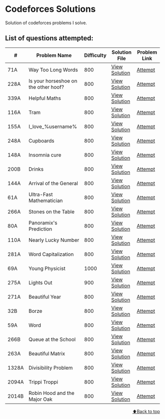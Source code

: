 # Codeforces Solutions
Solution of codeforces problems I solve.
<br>

<h2>List of questions attempted:</h2>

| #     | Problem Name                    | Difficulty | Solution File                        | Problem Link                                       |
|-------|---------------------------------|------------|--------------------------------------|----------------------------------------------------|
| 71A   | Way Too Long Words              |     800       | [View Solution](solutions/long_words.cpp)      | [Attempt](https://codeforces.com/problemset/problem/71/A)   |
| 228A  | Is your horseshoe on the other hoof?|  800      | [View Solution](solutions/horseshoe.cpp)      | [Attempt](https://codeforces.com/problemset/problem/228/A)   |
| 339A  | Helpful Maths                   |     800       | [View Solution](solutions/helpful_maths.cpp)      | [Attempt](https://codeforces.com/problemset/problem/339/A)   |
| 116A  | Tram                            |     800       | [View Solution](solutions/tram.cpp)      | [Attempt](https://codeforces.com/problemset/problem/116/A)   |
| 155A  | I_love_%username%               |     800       | [View Solution](solutions/username.cpp)      | [Attempt](https://codeforces.com/problemset/problem/155/A)   |
| 248A  | Cupboards                       |     800       | [View Solution](solutions/cupboards.cpp)      | [Attempt](https://codeforces.com/problemset/problem/248/A)   |
| 148A  | Insomnia cure                   |     800       | [View Solution](solutions/insomnia_cure.cpp)      | [Attempt](https://codeforces.com/problemset/problem/148/A)   |
| 200B  | Drinks                          |     800       | [View Solution](solutions/drinks.cpp)      | [Attempt](https://codeforces.com/problemset/problem/200/B)   |
| 144A  | Arrival of the General          |     800       | [View Solution](solutions/arrival.cpp)      | [Attempt](https://codeforces.com/problemset/problem/144/A)   |
| 61A   | Ultra-Fast Mathematician        |     800       | [View Solution](solutions/ultrafast.cpp)      | [Attempt](https://codeforces.com/problemset/problem/61/A)   |
| 266A  | Stones on the Table             |     800       | [View Solution](solutions/stones.cpp)      | [Attempt](https://codeforces.com/problemset/problem/266/A)   |
| 80A   | Panoramix's Prediction          |     800       | [View Solution](solutions/panoramixs_prediction.cpp)      | [Attempt](https://codeforces.com/problemset/problem/80/A)   |
| 110A  | Nearly Lucky Number             |     800       | [View Solution](solutions/nearly_lucky_number.cpp)      | [Attempt](https://codeforces.com/problemset/problem/110/A)   |
| 281A  | Word Capitalization             |     800       | [View Solution](solutions/word_capitalization.cpp)      | [Attempt](https://codeforces.com/problemset/problem/281/A)   |
| 69A   | Young Physicist                 |    1000       | [View Solution](solutions/young_physicist.cpp)      | [Attempt](https://codeforces.com/problemset/problem/69/A)   |
| 275A  | Lights Out                      |     900       | [View Solution](solutions/lights_out.cpp)      | [Attempt](https://codeforces.com/problemset/problem/275/A)   |
| 271A  | Beautiful Year                  |     800       | [View Solution](solutions/beautiful_year.cpp)      | [Attempt](https://codeforces.com/problemset/problem/271/A)   |
| 32B   | Borze                           |     800       | [View Solution](solutions/borze.cpp)      | [Attempt](https://codeforces.com/problemset/problem/32/B)   |
| 59A   | Word                            |     800       | [View Solution](solutions/word.cpp)      | [Attempt](https://codeforces.com/problemset/problem/59/A)   |
| 266B  | Queue at the School             |     800       | [View Solution](solutions/queue_at_school.cpp)      | [Attempt](https://codeforces.com/problemset/problem/266/B)   |
| 263A  | Beautiful Matrix                |     800       | [View Solution](solutions/beautiful_matrix.cpp)      | [Attempt](https://codeforces.com/problemset/problem/263/A)   |
| 1328A | Divisibility Problem            |     800       | [View Solution](solutions/divisibility_problem.cpp)      | [Attempt](https://codeforces.com/problemset/problem/1328/A)   |
| 2094A | Trippi Troppi                   |     800       | [View Solution](solutions/trippi_troppi.cpp)      | [Attempt](https://codeforces.com/problemset/problem/2094/A)   |
| 2014B | Robin Hood and the Major Oak    |     800       | [View Solution](solutions/robin_hood.cpp)         | [Attempt](https://codeforces.com/problemset/problem/2014/B)    |

<p align="right"><a href="#codeforces-solutions">⬆️Back to top</a></p>
